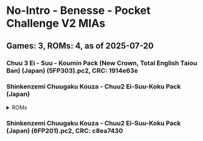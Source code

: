 # No-Intro - Benesse - Pocket Challenge V2 MIAs
## Games: 3, ROMs: 4, as of 2025-07-20

### Chuu 3 Ei - Suu - Koumin Pack (New Crown, Total English Taiou Ban) (Japan) (5FP303).pc2, CRC: 1914e63e
### Shinkenzemi Chuugaku Kouza - Chuu2 Ei-Suu-Koku Pack (Japan)
<details>
<summary>ROMs</summary>

- Shinkenzemi Chuugaku Kouza - Chuu2 Ei-Suu-Koku Pack (Japan).pc2, CRC: b4ea21da
- Shinkenzemi Chuugaku Kouza - Chuu2 Ei-Suu-Koku Pack (Japan).pc2, CRC: 371d2b62
</details>

### Shinkenzemi Chuugaku Kouza - Chuu2 Ei-Suu-Koku Pack (Japan) (6FP201).pc2, CRC: c8ea7430
